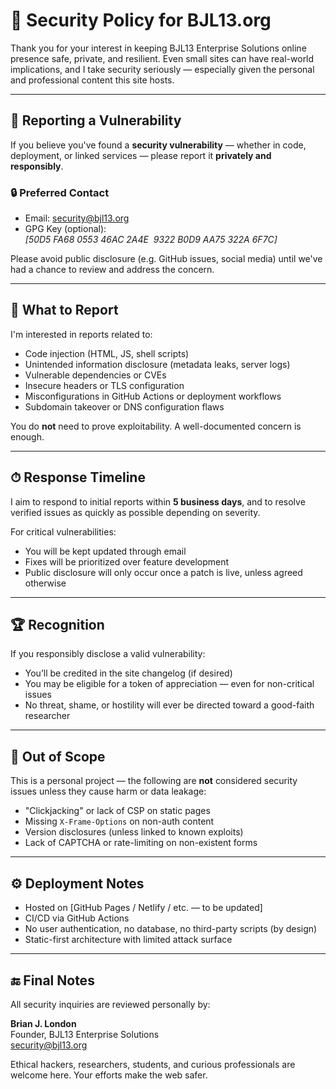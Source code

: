 # 🔐 Security Policy for BJL13.org

Thank you for your interest in keeping BJL13 Enterprise Solutions online presence safe, private, and resilient. Even small sites can have real-world implications, and I take security seriously — especially given the personal and professional content this site hosts.

---

## 🚨 Reporting a Vulnerability

If you believe you've found a **security vulnerability** — whether in code, deployment, or linked services — please report it **privately and responsibly**.

### 🔒 Preferred Contact

- Email: [security@bjl13.org](mailto:security@bjl13.org)
- GPG Key (optional): _[50D5 FA68 0553 46AC 2A4E  9322 B0D9 AA75 322A 6F7C]_

Please avoid public disclosure (e.g. GitHub issues, social media) until we've had a chance to review and address the concern.

---

## 🧪 What to Report

I'm interested in reports related to:

- Code injection (HTML, JS, shell scripts)
- Unintended information disclosure (metadata leaks, server logs)
- Vulnerable dependencies or CVEs
- Insecure headers or TLS configuration
- Misconfigurations in GitHub Actions or deployment workflows
- Subdomain takeover or DNS configuration flaws

You do **not** need to prove exploitability. A well-documented concern is enough.

---

## ⏱ Response Timeline

I aim to respond to initial reports within **5 business days**, and to resolve verified issues as quickly as possible depending on severity.

For critical vulnerabilities:
- You will be kept updated through email
- Fixes will be prioritized over feature development
- Public disclosure will only occur once a patch is live, unless agreed otherwise

---

## 🏆 Recognition

If you responsibly disclose a valid vulnerability:
- You’ll be credited in the site changelog (if desired)
- You may be eligible for a token of appreciation — even for non-critical issues
- No threat, shame, or hostility will ever be directed toward a good-faith researcher

---

## 🧘 Out of Scope

This is a personal project — the following are **not** considered security issues unless they cause harm or data leakage:

- "Clickjacking" or lack of CSP on static pages
- Missing `X-Frame-Options` on non-auth content
- Version disclosures (unless linked to known exploits)
- Lack of CAPTCHA or rate-limiting on non-existent forms

---

## ⚙️ Deployment Notes

- Hosted on [GitHub Pages / Netlify / etc. — to be updated]
- CI/CD via GitHub Actions
- No user authentication, no database, no third-party scripts (by design)
- Static-first architecture with limited attack surface

---

## 🔚 Final Notes

All security inquiries are reviewed personally by:

**Brian J. London**  
Founder, BJL13 Enterprise Solutions  
[security@bjl13.org](mailto:security@bjl13.org)

Ethical hackers, researchers, students, and curious professionals are welcome here. Your efforts make the web safer.
